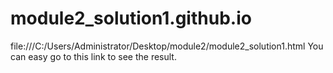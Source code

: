 # module2_solution1.github.io
file:///C:/Users/Administrator/Desktop/module2/module2_solution1.html        You can easy go to this link to see the result.
